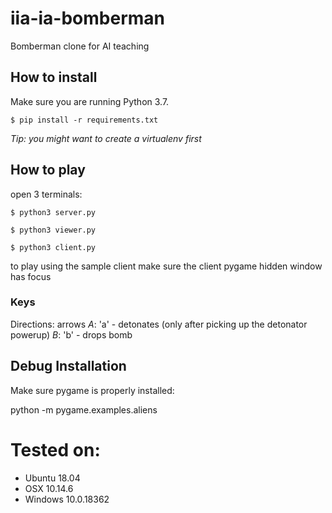 # iia-ia-bomberman
Bomberman clone for AI teaching

## How to install

Make sure you are running Python 3.7.

`$ pip install -r requirements.txt`

*Tip: you might want to create a virtualenv first*

## How to play

open 3 terminals:

`$ python3 server.py`

`$ python3 viewer.py`

`$ python3 client.py`

to play using the sample client make sure the client pygame hidden window has focus

### Keys

Directions: arrows
*A*: 'a' - detonates (only after picking up the detonator powerup)
*B*: 'b' - drops bomb

## Debug Installation

Make sure pygame is properly installed:

python -m pygame.examples.aliens

# Tested on:
- Ubuntu 18.04
- OSX 10.14.6
- Windows 10.0.18362

